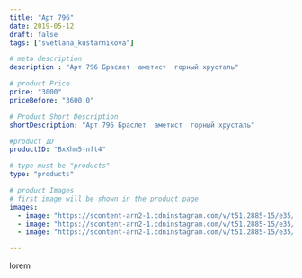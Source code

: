 ```yaml
---
title: "Арт 796"
date: 2019-05-12
draft: false
tags: ["svetlana_kustarnikova"]

# meta description
description : "Арт 796 Браслет  аметист  горный хрусталь"

# product Price
price: "3000"
priceBefore: "3600.0"

# Product Short Description
shortDescription: "Арт 796 Браслет  аметист  горный хрусталь"

#product ID
productID: "BxXhm5-nft4"

# type must be "products"
type: "products"

# product Images
# first image will be shown in the product page
images:
  - image: "https://scontent-arn2-1.cdninstagram.com/v/t51.2885-15/e35/58423695_2178574485560331_7293111120348145185_n.jpg?se=8&tp=1&_nc_ht=scontent-arn2-1.cdninstagram.com&_nc_cat=103&_nc_ohc=VCEnWZnLoTEAX-O18iv&ccb=7-4&oh=0a333b0f7fb6cf166e0866b95d1414d1&oe=60820B69&ig_cache_key=MjA0MjI0ODc1MjYxNTM4NzU1Mw%3D%3D.2-ccb7-4"
  - image: "https://scontent-arn2-1.cdninstagram.com/v/t51.2885-15/e35/58599240_121311515735887_1252059726790588004_n.jpg?tp=1&_nc_ht=scontent-arn2-1.cdninstagram.com&_nc_cat=107&_nc_ohc=V_nMh2Nzj50AX9E6WWS&ccb=7-4&oh=249394f912c778761cba35a6b5b2ac29&oe=6081986E&ig_cache_key=MjA0MjI0ODc1MjYyMzU2NTg1MA%3D%3D.2-ccb7-4"
  - image: "https://scontent-arn2-1.cdninstagram.com/v/t51.2885-15/e35/58408978_606152423228114_7797119645256998392_n.jpg?tp=1&_nc_ht=scontent-arn2-1.cdninstagram.com&_nc_cat=102&_nc_ohc=OG8MK-hij_gAX-g_UpV&ccb=7-4&oh=c5060325bbda98e23eff56705baff5c7&oe=6083CA3B&ig_cache_key=MjA0MjI0ODc1MjY0MDM2MTQ1MA%3D%3D.2-ccb7-4"

---
```

lorem
